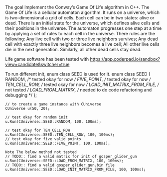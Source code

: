 The goal
Implement the Conway’s Game Of Life algorithm in C++. The Game Of Life is a cellular automaton algorithm. It runs on a universe, which is two-dimensional a grid of cells. Each cell can be in two states: alive or dead. There is an initial state for the universe, which defines alive cells and their positions in the universe. The automaton progresses one step at a time by applying a set of rules to each cell in the universe. There rules are the following: 
Any live cell with two or three live neighbors survives;
Any dead cell with exactly three live neighbors becomes a live cell;
All other live cells die in the next generation. Similarly, all other dead cells stay dead.

Life game software has been tested with https://app.coderpad.io/sandbox?view=candidate&switcher=true

To run different init, enum class SEED is used for it.
    enum class SEED
    {
        RANDOM,               /* tested okay for now */
        FIVE_POINT,           /* tested okay for now */
        TEN_CELL_ROW,         /* tested okay for now */
        LOAD_INIT_MATRIX_FROM_FILE, /* not tested */
        LOAD_FROM_MATRIX,     /* needed to do code refactoring and debugging */
    };

    // to create a game instance with CUniverse
    CUniverse u(50, 20);
    
    // test okay for random init
    u.Run(CUniverse::SEED::RANDOM, 100, 100ms);
    
    // test okay for TEN_CELL_ROW
    u.Run(CUniverse::SEED::TEN_CELL_ROW, 100, 100ms);
    // test okay for five valid points
    u.Run(CUniverse::SEED::FIVE_POINT, 100, 100ms);

    Note The below method not tested
    // TODO:: find a valid matrix for init of gosper_glider_gun
    u.Run(CUniverse::SEED::LOAD_FROM_MATRIX, 100, 100ms);
    // TODO:: find a valid gosper_glider_gun.bin file
    u.Run(CUniverse::SEED::LOAD_INIT_MATRIX_FROM_FILE, 100, 100ms);
